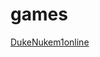 # games
[DukeNukem1online](http://htmlpreview.github.io/?https://github.com/etk66296/games/blob/master/dn1Online/index.html)